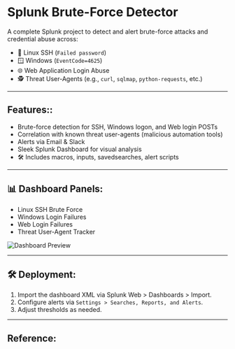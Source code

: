 #  Splunk Brute-Force Detector

A complete Splunk project to detect and alert brute-force attacks and credential abuse across:

- 🐧 Linux SSH (`Failed password`)
- 🪟 Windows (`EventCode=4625`)
- 🌐 Web Application Login Abuse
- 🕵️ Threat User-Agents (e.g., `curl`, `sqlmap`, `python-requests`, etc.)

---

## Features::

- Brute-force detection for SSH, Windows logon, and Web login POSTs
- Correlation with known threat user-agents (malicious automation tools)
- Alerts via Email & Slack
- Sleek Splunk Dashboard for visual analysis
- 🛠️ Includes macros, inputs, savedsearches, alert scripts

---
## 📊 Dashboard Panels:
- Linux SSH Brute Force
- Windows Login Failures
- Web Login Failures
- Threat User-Agent Tracker
  
![Dashboard Preview](https://raw.githubusercontent.com/mortuja001/splunk-brute-force-detector/main/images/dashboard_preview.png)

---

## 🛠️ Deployment:
1. Import the dashboard XML via Splunk Web > Dashboards > Import.
2. Configure alerts via `Settings > Searches, Reports, and Alerts`.
3. Adjust thresholds as needed.

---

## Reference: 



